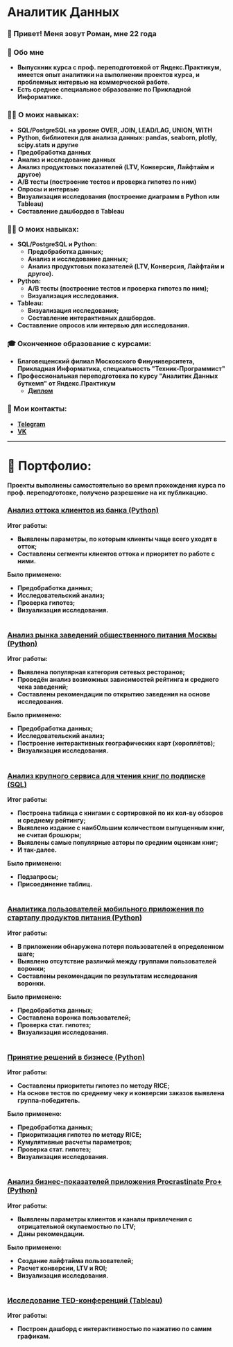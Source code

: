 # Аналитик Данных


### 👋 Привет! Меня зовут Роман, мне 22 года


### 🧑 Обо мне
- **Выпускник курса с проф. переподготовкой от Яндекс.Практикум, имеется опыт аналитики на выполнении проектов курса, и проблемных интервью на коммерческой работе.**
- **Есть среднее специальное образование по Прикладной Информатике.**


### 👨‍💻 О моих навыках:
- **SQL/PostgreSQL на уровне OVER, JOIN, LEAD/LAG, UNION, WITH**
- **Python, библиотеки для анализа данных: pandas, seaborn, plotly, scipy.stats и другие**
- **Предобработка данных**
- **Анализ и исследование данных**
- **Анализ продуктовых показателей (LTV, Конверсия, Лайфтайм и другое)**
- **A/B тесты (построение тестов и проверка гипотез по ним)**
- **Опросы и интервью**
- **Визуализация исследования (построение диаграмм в Python или Tableau)**
- **Составление дашбордов в Tableau**


### 👨‍💻 О моих навыках:
- **SQL/PostgreSQL и Python:**
  - **Предобработка данных;**
  - **Анализ и исследование данных;**
  - **Анализ продуктовых показателей (LTV, Конверсия, Лайфтайм и другое).**
- **Python:**
  - **A/B тесты (построение тестов и проверка гипотез по ним);**
  - **Визуализация исследования.**
- **Tableau:**
  - **Визуализация исследования;**
  - **Составление интерактивных дашбордов.**
- **Составление опросов или интервью для исследования.**


### 🎓 Оконченное образование с курсами:
- **Благовещенский филиал Московского Финуниверситета, Прикладная Информатика, специальность "Техник-Программист"**
- **Профессиональная переподготовка по курсу "Аналитик Данных буткемп" от Яндекс.Практикум**
  - **[Диплом](https://github.com/SenorRichie/data_analysis_portfolio/blob/main/diplom_document.pdf)**


### 📱 Мои контакты:
- **[Telegram](https://t.me/RedCoat)**
- **[VK](https://vk.com/richardgosling7)**


****

# 💼 Портфолио:
**Проекты выполнены самостоятельно во время прохождения курса по проф. переподготовке, получено разрешение на их публикацию.**


### [Анализ оттока клиентов из банка (Python)](https://github.com/SenorRichie/data_analysis_portfolio/blob/main/bank_churn_analysis_diplom.ipynb)


**Итог работы:**
- **Выявлены параметры, по которым клиенты чаще всего уходят в отток;**
- **Составлены сегменты клиентов оттока и приоритет по работе с ними.**


**Было применено:**
- **Предобработка данных;**
- **Исследовательский анализ;**
- **Проверка гипотез;**
- **Визуализация исследования.**


#


### [Анализ рынка заведений общественного питания Москвы (Python)](https://github.com/SenorRichie/data_analysis_portfolio/blob/main/moscow_places_analysis.ipynb)


**Итог работы:**
- **Выявлена популярная категория сетевых ресторанов;**
- **Проведён анализ возможных зависимостей рейтинга и среднего чека заведений;**
- **Составлены рекомендации по открытию заведения на основе исследования.**


**Было применено:**
- **Предобработка данных;**
- **Исследовательский анализ;**
- **Построение интерактивных географических карт (хороплётов);**
- **Визуализация исследования.**

#


### [Анализ крупного сервиса для чтения книг по подписке (SQL)](https://github.com/SenorRichie/data_analysis_portfolio/blob/main/sql_books_analysis.ipynb)


**Итог работы:**
- **Построена таблица с книгами с сортировкой по их кол-ву обзоров и среднему рейтингу;**
- **Выявлено издание с наибОльшим количеством выпущенным книг, не считая брошюры;**
- **Выявлены самые популярные авторы по средним оценкам книг;**
- **И так-далее.**


**Было применено:**
- **Подзапросы;**
- **Присоединение таблиц.**


#


### [Аналитика пользователей мобильного приложения по стартапу продуктов питания (Python)](https://github.com/SenorRichie/data_analysis_portfolio/blob/main/startup_food_app_analysis.ipynb)


**Итог работы:**
- **В приложении обнаружена потеря пользователей в определенном шаге;**
- **Выявлено отсутствие различий между группами пользователей воронки;**
- **Составлены рекомендации по результатам исследования воронки.**


**Было применено:**
- **Предобработка данных;**
- **Составлена воронка пользователей;**
- **Проверка стат. гипотез;**
- **Визуализация исследования.**


#


### [Принятие решений в бизнесе (Python)](https://github.com/SenorRichie/data_analysis_portfolio/blob/main/hypothesis_analysis.ipynb)


**Итог работы:**
- **Составлены приоритеты гипотез по методу RICE;**
- **На основе тестов по среднему чеку и конверсии заказов выявлена группа-победитель.**


**Было применено:**
- **Предобработка данных;**
- **Приоритизация гипотез по методу RICE;**
- **Кумулятивные расчеты параметров;**
- **Проверка стат. гипотез;**
- **Визуализация исследования.**


#


### [Анализ бизнес-показателей приложения Procrastinate Pro+ (Python)](https://github.com/SenorRichie/data_analysis_portfolio/blob/main/business_values_analysis.ipynb)


**Итог работы:**
- **Выявлены параметры клиентов и каналы привлечения с отрицательной окупаемостью по LTV;**
- **Даны рекомендации.**


**Было применено:**
- **Создание лайфтайма пользователей;**
- **Расчет конверсии, LTV и ROI;**
- **Визуализация исследования.**


#


### [Исследование TED-конференций (Tableau)](https://public.tableau.com/app/profile/roman.voropaev/viz/TED-_17272976038590/TED-)
**Итог работы:**
- **Построен дашборд с интерактивностью по нажатию по самим графикам.**
